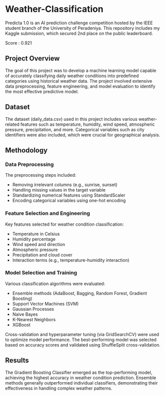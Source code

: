 # Weather-Classification
Predicta 1.0 is an AI prediction challenge competition hosted by the IEEE student branch of the University of Peradeniya. This repository includes my Kaggle submission, which secured 2nd place on the public leaderboard.

Score : 0.921

## Project Overview

The goal of this project was to develop a machine learning model capable of accurately classifying daily weather conditions into predefined categories using historical weather data. The project involved extensive data preprocessing, feature engineering, and model evaluation to identify the most effective predictive model.

## Dataset

The dataset (daily_data.csv) used in this project includes various weather-related features such as temperature, humidity, wind speed, atmospheric pressure, precipitation, and more. Categorical variables such as city identifiers were also included, which were crucial for geographical analysis.

## Methodology

### Data Preprocessing

The preprocessing steps included:

- Removing irrelevant columns (e.g., sunrise, sunset)
- Handling missing values in the target variable
- Standardizing numerical features using StandardScaler
- Encoding categorical variables using one-hot encoding

### Feature Selection and Engineering

Key features selected for weather condition classification:

- Temperature in Celsius
- Humidity percentage
- Wind speed and direction
- Atmospheric pressure
- Precipitation and cloud cover
- Interaction terms (e.g., temperature-humidity interaction)
  
### Model Selection and Training

Various classification algorithms were evaluated:

- Ensemble methods (AdaBoost, Bagging, Random Forest, Gradient Boosting)
- Support Vector Machines (SVM)
- Gaussian Processes
- Naive Bayes
- K-Nearest Neighbors
- XGBoost
  
Cross-validation and hyperparameter tuning (via GridSearchCV) were used to optimize model performance. The best-performing model was selected based on accuracy scores and validated using ShuffleSplit cross-validation.

## Results

The Gradient Boosting Classifier emerged as the top-performing model, achieving the highest accuracy in weather condition prediction. Ensemble methods generally outperformed individual classifiers, demonstrating their effectiveness in handling complex weather patterns.
